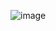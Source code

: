 ![image](https://user-images.githubusercontent.com/99292187/153076073-4c3f099a-8f82-4cff-a873-170f9cfef2d3.png)

